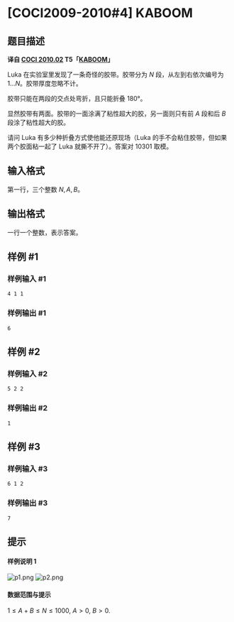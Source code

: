 # [COCI2009-2010#4] KABOOM

## 题目描述

 **译自 [COCI 2010.02](http://hsin.hr/coci/archive/2009_2010/) T5「[KABOOM](http://hsin.hr/coci/archive/2009_2010/contest4_tasks.pdf)」**

Luka 在实验室里发现了一条奇怪的胶带。胶带分为 $N$ 段，从左到右依次编号为 $1\ldots N$。胶带厚度忽略不计。

胶带只能在两段的交点处弯折，且只能折叠 180°。

显然胶带有两面。胶带的一面涂满了粘性超大的胶，另一面则只有前 $A$ 段和后 $B$ 段涂了粘性超大的胶。

请问 Luka 有多少种折叠方式使他能还原现场（Luka 的手不会粘住胶带，但如果两个胶面粘一起了 Luka 就撕不开了）。答案对 $10301$ 取模。


## 输入格式

第一行，三个整数 $N,A,B$。  


## 输出格式

一行一个整数，表示答案。

## 样例 #1

### 样例输入 #1
```
4 1 1
```

### 样例输出 #1

```
6
```

## 样例 #2

### 样例输入 #2
```
5 2 2
```

### 样例输出 #2

```
1
```

## 样例 #3

### 样例输入 #3
```
6 1 2
```

### 样例输出 #3

```
7
```

## 提示

#### 样例说明 1

![p1.png](https://i.loli.net/2018/12/30/5c28c761ee3a3.png)
![p2.png](https://i.loli.net/2018/12/30/5c28c761e48c0.png)

#### 数据范围与提示

$1\le A+B\le N\le 1000,$ $A>0,$ $B>0$.
